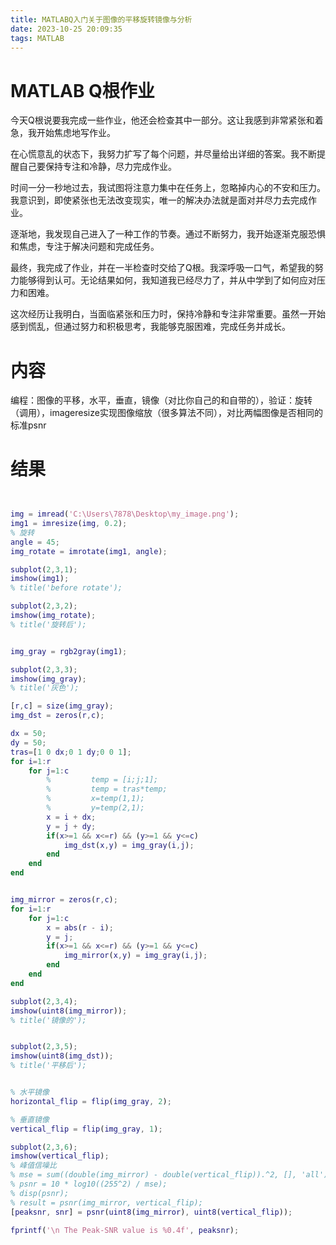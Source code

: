 ```yaml
---
title: MATLABQ入门关于图像的平移旋转镜像与分析
date: 2023-10-25 20:09:35
tags: MATLAB
---
```


# MATLAB Q根作业

今天Q根说要我完成一些作业，他还会检查其中一部分。这让我感到非常紧张和着急，我开始焦虑地写作业。

在心慌意乱的状态下，我努力扩写了每个问题，并尽量给出详细的答案。我不断提醒自己要保持专注和冷静，尽力完成作业。

时间一分一秒地过去，我试图将注意力集中在任务上，忽略掉内心的不安和压力。我意识到，即使紧张也无法改变现实，唯一的解决办法就是面对并尽力去完成作业。

逐渐地，我发现自己进入了一种工作的节奏。通过不断努力，我开始逐渐克服恐惧和焦虑，专注于解决问题和完成任务。

最终，我完成了作业，并在一半检查时交给了Q根。我深呼吸一口气，希望我的努力能够得到认可。无论结果如何，我知道我已经尽力了，并从中学到了如何应对压力和困难。

这次经历让我明白，当面临紧张和压力时，保持冷静和专注非常重要。虽然一开始感到慌乱，但通过努力和积极思考，我能够克服困难，完成任务并成长。



# 内容

编程：图像的平移，水平，垂直，镜像（对比你自己的和自带的），验证：旋转（调用），imageresize实现图像缩放（很多算法不同），对比两幅图像是否相同的标准psnr

# 结果

```matlab


img = imread('C:\Users\7878\Desktop\my_image.png');
img1 = imresize(img, 0.2);
% 旋转
angle = 45;
img_rotate = imrotate(img1, angle);

subplot(2,3,1);
imshow(img1);
% title('before rotate');

subplot(2,3,2);
imshow(img_rotate);
% title('旋转后');


img_gray = rgb2gray(img1);

subplot(2,3,3);
imshow(img_gray);
% title('灰色');

[r,c] = size(img_gray);
img_dst = zeros(r,c);

dx = 50;
dy = 50;
tras=[1 0 dx;0 1 dy;0 0 1];
for i=1:r
    for j=1:c
        %         temp = [i;j;1];
        %         temp = tras*temp;
        %         x=temp(1,1);
        %         y=temp(2,1);
        x = i + dx;
        y = j + dy;
        if(x>=1 && x<=r) && (y>=1 && y<=c)
            img_dst(x,y) = img_gray(i,j);
        end
    end
end


img_mirror = zeros(r,c);
for i=1:r
    for j=1:c
        x = abs(r - i);
        y = j;
        if(x>=1 && x<=r) && (y>=1 && y<=c)
            img_mirror(x,y) = img_gray(i,j);
        end
    end
end

subplot(2,3,4);
imshow(uint8(img_mirror));
% title('镜像的');


subplot(2,3,5);
imshow(uint8(img_dst));
% title('平移后');


% 水平镜像
horizontal_flip = flip(img_gray, 2);

% 垂直镜像
vertical_flip = flip(img_gray, 1);

subplot(2,3,6);
imshow(vertical_flip);
% 峰值信噪比
% mse = sum((double(img_mirror) - double(vertical_flip)).^2, [], 'all') / numel(img_mirror);
% psnr = 10 * log10((255^2) / mse);
% disp(psnr);
% result = psnr(img_mirror, vertical_flip);
[peaksnr, snr] = psnr(uint8(img_mirror), uint8(vertical_flip));
  
fprintf('\n The Peak-SNR value is %0.4f', peaksnr);


```

